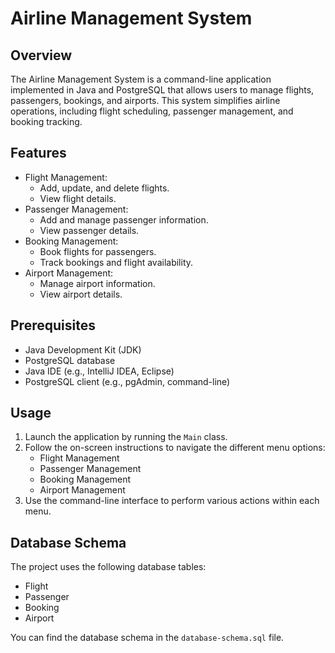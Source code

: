 # Airline Management System

## Overview
The Airline Management System is a command-line application implemented in Java and PostgreSQL that allows users to manage flights, passengers, bookings, and airports. This system simplifies airline operations, including flight scheduling, passenger management, and booking tracking.

## Features
- Flight Management:
  - Add, update, and delete flights.
  - View flight details.
- Passenger Management:
  - Add and manage passenger information.
  - View passenger details.
- Booking Management:
  - Book flights for passengers.
  - Track bookings and flight availability.
- Airport Management:
  - Manage airport information.
  - View airport details.

## Prerequisites
- Java Development Kit (JDK)
- PostgreSQL database
- Java IDE (e.g., IntelliJ IDEA, Eclipse)
- PostgreSQL client (e.g., pgAdmin, command-line)

## Usage
1. Launch the application by running the `Main` class.
2. Follow the on-screen instructions to navigate the different menu options:
   - Flight Management
   - Passenger Management
   - Booking Management
   - Airport Management
3. Use the command-line interface to perform various actions within each menu.

## Database Schema
The project uses the following database tables:

- Flight
- Passenger
- Booking
- Airport

You can find the database schema in the `database-schema.sql` file.

